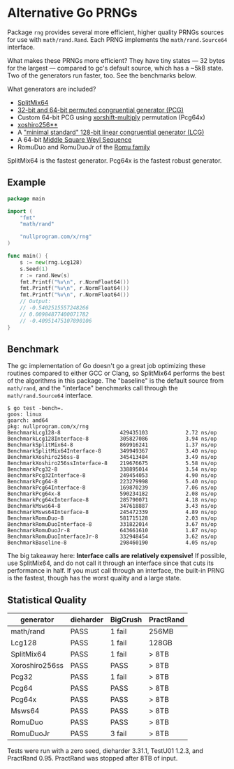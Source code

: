 # Alternative Go PRNGs

Package `rng` provides several more efficient, higher quality PRNGs
sources for use with `math/rand.Rand`. Each PRNG implements the
`math/rand.Source64` interface.

What makes these PRNGs more efficient? They have tiny states — 32 bytes
for the largest — compared to gc's default source, which has a ~5kB
state. Two of the generators run faster, too. See the benchmarks below.

What generators are included?

* [SplitMix64][sm64]
* [32-bit and 64-bit permuted congruential generator (PCG)][pcg32]
* Custom 64-bit PCG using [xorshift-multiply][pr] permutation (Pcg64x)
* [xoshiro256\*\*][xo]
* A ["minimal standard" 128-bit linear congruential generator (LCG)][lcg128]
* A 64-bit [Middle Square Weyl Sequence][msws]
* RomuDuo and RomuDuoJr of the [Romu family][romu]

SplitMix64 is the fastest generator. Pcg64x is the fastest robust
generator.

[lcg128]: http://www.pcg-random.org/posts/does-it-beat-the-minimal-standard.html
[msws]: https://pthree.org/2018/07/30/middle-square-weyl-sequence-prng/
[pcg32]: http://www.pcg-random.org/download.html
[pr]: https://nullprogram.com/blog/2018/07/31/
[romu]: https://romu-random.org/
[sm64]: http://xoshiro.di.unimi.it/splitmix64.c
[xo]: http://xoshiro.di.unimi.it/xoshiro256starstar.c

## Example

```go
package main

import (
	"fmt"
	"math/rand"

	"nullprogram.com/x/rng"
)

func main() {
	s := new(rng.Lcg128)
	s.Seed(1)
	r := rand.New(s)
	fmt.Printf("%v\n", r.NormFloat64())
	fmt.Printf("%v\n", r.NormFloat64())
	fmt.Printf("%v\n", r.NormFloat64())
	// Output:
	// -0.5402515557248266
	// 0.00984877400071782
	// -0.40951475107890106
}
```

## Benchmark

The gc implementation of Go doesn't go a great job optimizing these
routines compared to either GCC or Clang, so SplitMix64 performs the
best of the algorithms in this package. The "baseline" is the default
source from `math/rand`, and the "interface" benchmarks call through the
`math/rand.Source64` interface.

    $ go test -bench=.
    goos: linux
    goarch: amd64
    pkg: nullprogram.com/x/rng
    BenchmarkLcg128-8                  	429435103	         2.72 ns/op
    BenchmarkLcg128Interface-8         	305827086	         3.94 ns/op
    BenchmarkSplitMix64-8              	869916241	         1.37 ns/op
    BenchmarkSplitMix64Interface-8     	349949367	         3.40 ns/op
    BenchmarkXoshiro256ss-8            	345413484	         3.49 ns/op
    BenchmarkXoshiro256ssInterface-8   	219676675	         5.58 ns/op
    BenchmarkPcg32-8                   	338895014	         3.54 ns/op
    BenchmarkPcg32Interface-8          	249454053	         4.90 ns/op
    BenchmarkPcg64-8                   	223279998	         5.40 ns/op
    BenchmarkPcg64Interface-8          	169870239	         7.06 ns/op
    BenchmarkPcg64x-8                  	590234182	         2.08 ns/op
    BenchmarkPcg64xInterface-8         	285790071	         4.18 ns/op
    BenchmarkMsws64-8                  	347618887	         3.43 ns/op
    BenchmarkMsws64Interface-8         	245472339	         4.89 ns/op
    BenchmarkRomuDuo-8                 	581715128	         2.03 ns/op
    BenchmarkRomuDuoInterface-8        	331822014	         3.67 ns/op
    BenchmarkRomuDuoJr-8               	643661610	         1.87 ns/op
    BenchmarkRomuDuoInterfaceJr-8      	332948454	         3.62 ns/op
    BenchmarkBaseline-8                	298460190	         4.05 ns/op

The big takeaway here: **Interface calls are relatively expensive!** If
possible, use SplitMix64, and do not call it through an interface since
that cuts its performance in half. If you must call through an interface,
the built-in PRNG is the fastest, though has the worst quality and a large
state.

## Statistical Quality

| generator      | dieharder | BigCrush | PractRand |
|----------------|-----------|----------|-----------|
| math/rand      | PASS      | 1 fail   | 256MB     |
| Lcg128         | PASS      | 1 fail   | 128GB     |
| SplitMix64     | PASS      | 1 fail   | > 8TB     |
| Xoroshiro256ss | PASS      | PASS     | > 8TB     |
| Pcg32          | PASS      | 1 fail   | > 8TB     |
| Pcg64          | PASS      | PASS     | > 8TB     |
| Pcg64x         | PASS      | PASS     | > 8TB     |
| Msws64         | PASS      | PASS     | > 8TB     |
| RomuDuo        | PASS      | PASS     | > 8TB     |
| RomuDuoJr      | PASS      | 3 fail   | > 8TB     |

Tests were run with a zero seed, dieharder 3.31.1, TestU01 1.2.3, and
PractRand 0.95. PractRand was stopped after 8TB of input.
